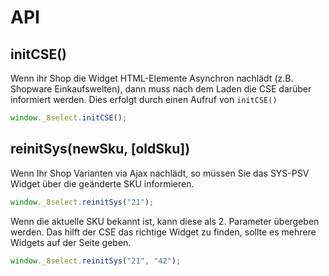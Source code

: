 # API

## initCSE\(\)

Wenn ihr Shop die Widget HTML-Elemente Asynchron nachlädt \(z.B. Shopware Einkaufswelten\), dann muss nach dem Laden die CSE darüber informiert werden. Dies erfolgt durch einen Aufruf von `initCSE()`

```javascript
window._8select.initCSE();
```

## reinitSys\(newSku, \[oldSku\]\)

Wenn Ihr Shop Varianten via Ajax nachlädt, so müssen Sie das SYS-PSV Widget über die geänderte SKU informieren.

```javascript
window._8select.reinitSys("21");
```

Wenn die aktuelle SKU bekannt ist, kann diese als 2. Parameter übergeben werden. Das hilft der CSE das richtige Widget zu finden, sollte es mehrere Widgets auf der Seite geben.

```javascript
window._8select.reinitSys("21", "42");
```

